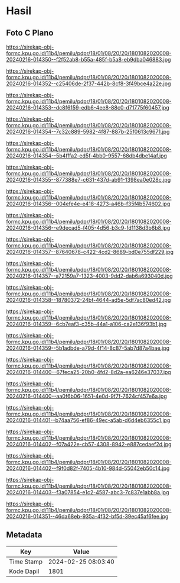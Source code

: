 # Hasil

## Foto C Plano

https://sirekap-obj-formc.kpu.go.id/11b4/pemilu/pdpr/18/01/08/20/20/1801082020008-20240216-014350--f2f52ab8-b55a-485f-b5a8-eb9dba046883.jpg

https://sirekap-obj-formc.kpu.go.id/11b4/pemilu/pdpr/18/01/08/20/20/1801082020008-20240216-014352--c25406de-2f37-442b-8cf8-3f49bce4a22e.jpg

https://sirekap-obj-formc.kpu.go.id/11b4/pemilu/pdpr/18/01/08/20/20/1801082020008-20240216-014353--dc8f6159-edb6-4ee8-88c0-d71775f60457.jpg

https://sirekap-obj-formc.kpu.go.id/11b4/pemilu/pdpr/18/01/08/20/20/1801082020008-20240216-014354--7c32c889-5982-4f87-887b-25f0613c9671.jpg

https://sirekap-obj-formc.kpu.go.id/11b4/pemilu/pdpr/18/01/08/20/20/1801082020008-20240216-014354--5b4fffa2-ed5f-4bb0-9557-68db4dbe14af.jpg

https://sirekap-obj-formc.kpu.go.id/11b4/pemilu/pdpr/18/01/08/20/20/1801082020008-20240216-014355--877388e7-c631-437d-ab91-1398ea0e028c.jpg

https://sirekap-obj-formc.kpu.go.id/11b4/pemilu/pdpr/18/01/08/20/20/1801082020008-20240216-014356--004efe4e-e418-4273-a46b-f35f4b574602.jpg

https://sirekap-obj-formc.kpu.go.id/11b4/pemilu/pdpr/18/01/08/20/20/1801082020008-20240216-014356--e9decad5-f405-4d56-b3c9-fd1138d3b6b8.jpg

https://sirekap-obj-formc.kpu.go.id/11b4/pemilu/pdpr/18/01/08/20/20/1801082020008-20240216-014357--87640678-c422-4cd2-8689-bd0e755df229.jpg

https://sirekap-obj-formc.kpu.go.id/11b4/pemilu/pdpr/18/01/08/20/20/1801082020008-20240216-014357--a72159a7-1323-4003-9dd2-dab6a693040d.jpg

https://sirekap-obj-formc.kpu.go.id/11b4/pemilu/pdpr/18/01/08/20/20/1801082020008-20240216-014358--18780372-24bf-4644-ad5e-5df7ac80ed42.jpg

https://sirekap-obj-formc.kpu.go.id/11b4/pemilu/pdpr/18/01/08/20/20/1801082020008-20240216-014359--6cb7eaf3-c35b-44a1-a106-ca2e136f93b1.jpg

https://sirekap-obj-formc.kpu.go.id/11b4/pemilu/pdpr/18/01/08/20/20/1801082020008-20240216-014359--5b1adbde-a79d-4f14-8c87-5ab7d87a4bae.jpg

https://sirekap-obj-formc.kpu.go.id/11b4/pemilu/pdpr/18/01/08/20/20/1801082020008-20240216-014400--67feca25-20b0-4fd2-8d2a-ea6246e37037.jpg

https://sirekap-obj-formc.kpu.go.id/11b4/pemilu/pdpr/18/01/08/20/20/1801082020008-20240216-014400--aa0f6b06-1651-4e0d-9f7f-7624cf457e6a.jpg

https://sirekap-obj-formc.kpu.go.id/11b4/pemilu/pdpr/18/01/08/20/20/1801082020008-20240216-014401--b74aa756-ef86-49ec-a5ab-d6d4eb6355c1.jpg

https://sirekap-obj-formc.kpu.go.id/11b4/pemilu/pdpr/18/01/08/20/20/1801082020008-20240216-014402--f07a422e-cb57-4308-8942-e887cedaef2d.jpg

https://sirekap-obj-formc.kpu.go.id/11b4/pemilu/pdpr/18/01/08/20/20/1801082020008-20240216-014402--f9f0d82f-7405-4b10-984d-55042eb50c14.jpg

https://sirekap-obj-formc.kpu.go.id/11b4/pemilu/pdpr/18/01/08/20/20/1801082020008-20240216-014403--f3a07854-e1c2-4587-abc3-7c837e1abb8a.jpg

https://sirekap-obj-formc.kpu.go.id/11b4/pemilu/pdpr/18/01/08/20/20/1801082020008-20240216-014351--46da68eb-935a-4f32-bf5d-39ec45af6fee.jpg


## Metadata

| Key        | Value               |
| ---------- | ------------------- |
| Time Stamp | 2024-02-25 08:03:40 |
| Kode Dapil | 1801                |



